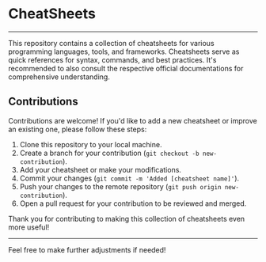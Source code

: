 # CheatSheets

---

This repository contains a collection of cheatsheets for various programming languages, tools, and frameworks. Cheatsheets serve as quick references for syntax, commands, and best practices. It's recommended to also consult the respective official documentations for comprehensive understanding.

## Contributions

Contributions are welcome! If you'd like to add a new cheatsheet or improve an existing one, please follow these steps:

1. Clone this repository to your local machine.
2. Create a branch for your contribution (`git checkout -b new-contribution`).
3. Add your cheatsheet or make your modifications.
4. Commit your changes (`git commit -m 'Added [cheatsheet name]'`).
5. Push your changes to the remote repository (`git push origin new-contribution`).
6. Open a pull request for your contribution to be reviewed and merged.

Thank you for contributing to making this collection of cheatsheets even more useful!

--- 

Feel free to make further adjustments if needed!
